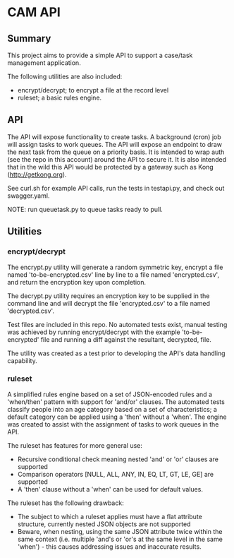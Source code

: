# CAM API

## Summary
This project aims to provide a simple API to support a case/task management application.

The following utilities are also included:
* encrypt/decrypt; to encrypt a file at the record level
* ruleset; a basic rules engine.

## API
The API will expose functionality to create tasks. A background (cron) job will assign tasks to work queues. The API will expose an endpoint to draw the next task from the queue on a priority basis. It is intended to wrap auth (see the repo in this account) around the API to secure it. It is also intended that in the wild this API would be protected by a gateway such as Kong (http://getkong.org).

See curl.sh for example API calls, run the tests in testapi.py, and check out swagger.yaml.

NOTE: run queuetask.py to queue tasks ready to pull.

## Utilities

### encrypt/decrypt
The encrypt.py utility will generate a random symmetric key, encrypt a file named 'to-be-encrypted.csv' line by line to a file named 'encrypted.csv', and return the encryption key upon completion.

The decrypt.py utility requires an encryption key to be supplied in the command line and will decrypt the file 'encrypted.csv' to a file named 'decrypted.csv'.

Test files are included in this repo. No automated tests exist, manual testing was achieved by running encrypt/decrypt with the example 'to-be-encrypted' file and running a diff against the resultant, decrypted, file.

The utility was created as a test prior to developing the API's data handling capability.

### ruleset
A simplified rules engine based on a set of JSON-encoded rules and a 'when/then' pattern with support for 'and/or' clauses. The automated tests classify people into an age category based on a set of characteristics; a default category can be applied using a 'then' without a 'when'. The engine was created to assist with the assignment of tasks to work queues in the API.

The ruleset has features for more general use:
* Recursive conditional check meaning nested 'and' or 'or' clauses are supported
* Comparison operators [NULL, ALL, ANY, IN, EQ, LT, GT, LE, GE] are supported
* A 'then' clause without a 'when' can be used for default values.

The ruleset has the following drawback:
* The subject to which a ruleset applies must have a flat attribute structure, currently nested JSON objects are not supported
* Beware, when nesting, using the same JSON attribute twice within the same context (i.e. multiple 'and's or 'or's at the same level in the same 'when') - this causes addressing issues and inaccurate results.
